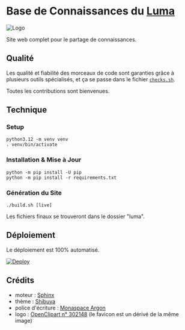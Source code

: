 # Base de Connaissances du [Luma](https://fr.wiktionary.org/wiki/luma)

![Logo](sources/_static/logo.svg)

Site web complet pour le partage de connaissances.

## Qualité

Les qualité et fiabilité des morceaux de code sont garanties grâce à plusieurs outils spécialisés, et ça se passe dans le fichier [`checks.sh`](checks.sh).

Toutes les contributions sont bienvenues.

## Technique

### Setup

```shell
python3.12 -m venv venv
. venv/bin/activate
```

### Installation & Mise à Jour

```shell
python -m pip install -U pip
python -m pip install -r requirements.txt
```

### Génération du Site

```shell
./build.sh [live]
```

Les fichiers finaux se trouveront dans le dossier "luma".

## Déploiement

Le déploiement est 100% automatisé.

[![Deploy](https://github.com/BoboTiG/luma/actions/workflows/deploy.yml/badge.svg)](https://github.com/BoboTiG/luma/actions/workflows/deploy.yml)

## Crédits

- moteur : [Sphinx](https://www.sphinx-doc.org)
- thème : [Shibuya](https://shibuya.lepture.com)
- police d'écriture : [Monaspace Argon](https://monaspace.githubnext.com)
- logo : [OpenClipart n° 302148](https://openclipart.org/detail/302148) (le favicon est un dérivé de la même image)

